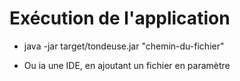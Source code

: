 
# Exécution de l'application

- java -jar target/tondeuse.jar "chemin-du-fichier"

- Ou ia une IDE, en ajoutant un fichier en paramètre
